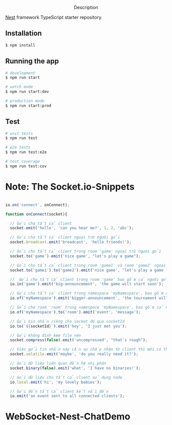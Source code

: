 <p align="center"
  <a href="http://nestjs.com/" target="blank"<img src="https://images.velog.io/images/1yongs_/post/9c535649-df85-4ce9-beee-7bbf29160a78/nestjs_socketio_redis.png" width="320" alt="Nest Logo" /</a
</p


## Description

[Nest](https://github.com/nestjs/nest) framework TypeScript starter repository.

## Installation

```bash
$ npm install
```

## Running the app

```bash
# development
$ npm run start

# watch mode
$ npm run start:dev

# production mode
$ npm run start:prod
```

## Test

```bash
# unit tests
$ npm run test

# e2e tests
$ npm run test:e2e

# test coverage
$ npm run test:cov
```

# **Note:** The **Socket.io-Snippets** 
```js

io.on('connect', onConnect);

function onConnect(socket){

  // Gửi cho tất cả client
  socket.emit('hello', 'can you hear me?', 1, 2, 'abc');

  // Gửi cho tất cả client ngoại trừ người gửi
  socket.broadcast.emit('broadcast', 'hello friends!');

  // Gửi cho tất cả client trong room 'game' ngoại trừ người gửi
  socket.to('game').emit('nice game', "let's play a game");

  // Gửi cho tất cả client trong room 'game1' và room 'game2' ngoại trừ người gửi
  socket.to('game1').to('game2').emit('nice game', "let's play a game (too)");

  //  Gửi cho tất cả client trong room 'game' bao gồm cả người gửi
  io.in('game').emit('big-announcement', 'the game will start soon');

  // Gửi cho tất cả client trong namespace 'myNamespace', bao gồm cả người gửi
  io.of('myNamespace').emit('bigger-announcement', 'the tournament will start soon');

  // Gửi cho room 'room' trong namespace 'myNamespace', bao gồm cả người gửi
  io.of('myNamespace').to('room').emit('event', 'message');

  // Gửi tin nhắn riêng cho socket đó qua socketId
  io.to(`${socketId}`).emit('hey', 'I just met you');

  // Gửi không đính kèm file nén
  socket.compress(false).emit('uncompressed', "that's rough");

  // Việc gửi tin nhắn này cần sự chấp nhận từ client thì mới có thể đến được client
  socket.volatile.emit('maybe', 'do you really need it?');

  // Gửi dữ liệu liên quan đến hệ nhị phân
  socket.binary(false).emit('what', 'I have no binaries!');

  // Gửi dữ liệu cho tất cả client sử dụng node
  io.local.emit('hi', 'my lovely babies');

  // Gửi đến tất cả client kết nối đến
  io.emit('an event sent to all connected clients');

```
# WebSocket-Nest-ChatDemo
